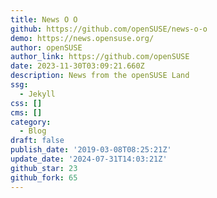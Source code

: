 ```yaml
---
title: News O O
github: https://github.com/openSUSE/news-o-o
demo: https://news.opensuse.org/
author: openSUSE
author_link: https://github.com/openSUSE
date: 2023-11-30T03:09:21.660Z
description: News from the openSUSE Land
ssg:
  - Jekyll
css: []
cms: []
category:
  - Blog
draft: false
publish_date: '2019-03-08T08:25:21Z'
update_date: '2024-07-31T14:03:21Z'
github_star: 23
github_fork: 65
---
```

